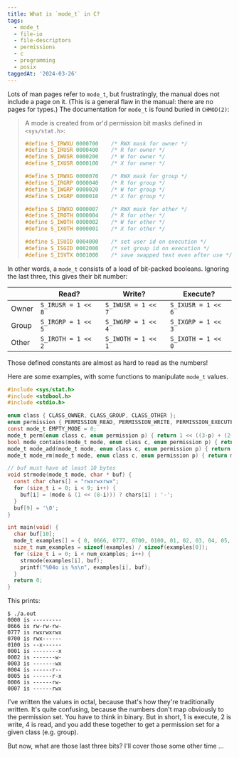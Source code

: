 ```yaml
---
title: What is `mode_t` in C?
tags:
  - mode_t
  - file-io
  - file-descriptors
  - permissions
  - c
  - programming
  - posix
taggedAt: '2024-03-26'
---
```


Lots of man pages refer to `mode_t`, but frustratingly, the manual does not include a page on it. (This is a general flaw in the manual: there are no pages for types.) The documentation for `mode_t` is found buried in `CHMOD(2)`:

> A mode is created from or'd permission bit masks defined in `<sys/stat.h>`:
>
> ```c
> #define S_IRWXU 0000700    /* RWX mask for owner */
> #define S_IRUSR 0000400    /* R for owner */
> #define S_IWUSR 0000200    /* W for owner */
> #define S_IXUSR 0000100    /* X for owner */
>
> #define S_IRWXG 0000070    /* RWX mask for group */
> #define S_IRGRP 0000040    /* R for group */
> #define S_IWGRP 0000020    /* W for group */
> #define S_IXGRP 0000010    /* X for group */
>
> #define S_IRWXO 0000007    /* RWX mask for other */
> #define S_IROTH 0000004    /* R for other */
> #define S_IWOTH 0000002    /* W for other */
> #define S_IXOTH 0000001    /* X for other */
>
> #define S_ISUID 0004000    /* set user id on execution */
> #define S_ISGID 0002000    /* set group id on execution */
> #define S_ISVTX 0001000    /* save swapped text even after use */
> ```

In other words, a `mode_t` consists of a load of bit-packed booleans. Ignoring the last three, this gives their bit number:

|       | Read?              | Write?             | Execute?           |
| ----- | ------------------ | ------------------ | ------------------ |
| Owner | `S_IRUSR = 1 << 8` | `S_IWUSR = 1 << 7` | `S_IXUSR = 1 << 6` |
| Group | `S_IRGRP = 1 << 5` | `S_IWGRP = 1 << 4` | `S_IXGRP = 1 << 3` |
| Other | `S_IROTH = 1 << 2` | `S_IWOTH = 1 << 1` | `S_IXOTH = 1 << 0` |

Those defined constants are almost as hard to read as the numbers!

Here are some examples, with some functions to manipulate `mode_t` values.

```c
#include <sys/stat.h>
#include <stdbool.h>
#include <stdio.h>

enum class { CLASS_OWNER, CLASS_GROUP, CLASS_OTHER };
enum permission { PERMISSION_READ, PERMISSION_WRITE, PERMISSION_EXECUTE };
const mode_t EMPTY_MODE = 0;
mode_t perm(enum class c, enum permission p) { return 1 << ((3-p) + (2-c)*3); }
bool mode_contains(mode_t mode, enum class c, enum permission p) { return mode & perm(c, p); }
mode_t mode_add(mode_t mode, enum class c, enum permission p) { return mode | perm(c, p); }
mode_t mode_rm(mode_t mode, enum class c, enum permission p) { return mode & ~perm(c, p); }

// buf must have at least 10 bytes
void strmode(mode_t mode, char * buf) {
  const char chars[] = "rwxrwxrwx";
  for (size_t i = 0; i < 9; i++) {
    buf[i] = (mode & (1 << (8-i))) ? chars[i] : '-';
  }
  buf[9] = '\0';
}

int main(void) {
  char buf[10];
  mode_t examples[] = { 0, 0666, 0777, 0700, 0100, 01, 02, 03, 04, 05, 06, 07 };
  size_t num_examples = sizeof(examples) / sizeof(examples[0]);
  for (size_t i = 0; i < num_examples; i++) {
    strmode(examples[i], buf);
    printf("%04o is %s\n", examples[i], buf);
  }
  return 0;
}
```

This prints:

```
$ ./a.out
0000 is ---------
0666 is rw-rw-rw-
0777 is rwxrwxrwx
0700 is rwx------
0100 is --x------
0001 is --------x
0002 is -------w-
0003 is -------wx
0004 is ------r--
0005 is ------r-x
0006 is ------rw-
0007 is ------rwx
```

I've written the values in octal, because that's how they're traditionally written. It's quite confusing, because the numbers don't map obviously to the permission set. You have to think in binary. But in short, 1 is execute, 2 is write, 4 is read, and you add these together to get a permission set for a given class (e.g. group).

But now, what are those last three bits? I'll cover those some other time ...
